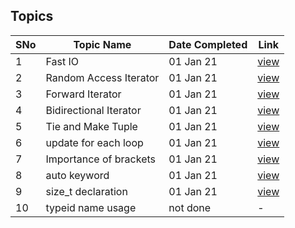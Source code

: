 ## Topics

SNo | Topic Name | Date Completed | Link |
----|------------|----------------|------|
1 | Fast IO | 01 Jan 21 | [view](fast_IO.cpp) | 
2 | Random Access Iterator | 01 Jan 21 | [view](random_access_iterator.cpp) |
3 | Forward Iterator | 01 Jan 21 | [view](forward_iterator.cpp) |
4 | Bidirectional Iterator | 01 Jan 21 | [view](bi_directional_iterator.cpp) |
5 | Tie and Make Tuple | 01 Jan 21 | [view](tie_make_tuple.cpp) |
6 | update for each loop | 01 Jan 21 | [view](for_each_update.cpp) |
7 | Importance of brackets | 01 Jan 21 | [view](power_of_2.cpp) |
8 | auto keyword | 01 Jan 21 | [view](auto_keyword.cpp) |
9 | size_t declaration | 01 Jan 21 | [view](size_t.cpp) |
10 | typeid name usage | not done | - |
